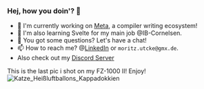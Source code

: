 ### Hej, how you doin'? 👋

- 🔭 I'm currently working on [Meta](https://github.com/Continuum-AI-Inc/Meta), a compiler writing ecosystem!
- 📖 I'm also learning Svelte for my main job @IB-Cornelsen.
- 💬 You got some questions? Let's have a chat!
- 📫 How to reach me? @[LinkedIn](https://www.linkedin.com/in/moritz-utcke-5677a3184/) or `moritz.utcke@gmx.de`.
- Also check out my [Discord Server](https://discord.gg/nMMacuHR)

This is the last pic i shot on my FZ-1000 II! Enjoy!
![Katze_Heißluftballons_Kappadokkien](https://user-images.githubusercontent.com/62291876/219940652-10434147-d25c-4906-93c3-d2bcf752ae54.jpg)
